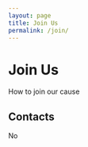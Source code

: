 ```yaml
---
layout: page
title: Join Us
permalink: /join/
---
```


# Join Us
How to join our cause

## Contacts
No
